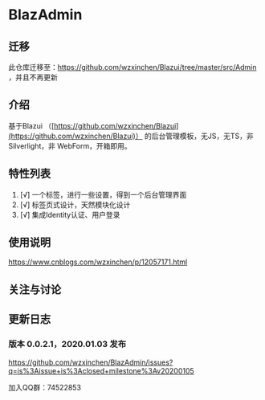 # BlazAdmin

## 迁移
此仓库迁移至：https://github.com/wzxinchen/Blazui/tree/master/src/Admin ，并且不再更新

## 介绍
基于Blazui （[https://github.com/wzxinchen/Blazui](https://github.com/wzxinchen/Blazui)） 的后台管理模板，无JS，无TS，非 Silverlight，非 WebForm，开箱即用。 

## 特性列表

1.  [√] 一个标签，进行一些设置，得到一个后台管理界面 
2.  [√] 标签页式设计，天然模块化设计 
3.  [√] 集成Identity认证、用户登录 

## 使用说明

https://www.cnblogs.com/wzxinchen/p/12057171.html

## 关注与讨论

## 更新日志

### 版本 0.0.2.1，2020.01.03 发布
https://github.com/wzxinchen/BlazAdmin/issues?q=is%3Aissue+is%3Aclosed+milestone%3Av20200105

加入QQ群：74522853

[5]: http://static.zybuluo.com/wzxinchen/gdblemd4hqpdzcq30mrmfiln/image.png
  [6]: http://static.zybuluo.com/wzxinchen/0hx1fjfwb83wvtsm711kxn3f/image.png
  [7]: http://static.zybuluo.com/wzxinchen/wofx18gqb3mogtn7m16kelgz/image.png
  [8]: http://static.zybuluo.com/wzxinchen/un5ci7s8ed9qqa3al2sk3egs/image.png
  [9]: http://static.zybuluo.com/wzxinchen/g69x0f81e009zychu6nsyhol/image.png
  [10]: http://static.zybuluo.com/wzxinchen/ht551s84uhx6cae92vwv0rpx/image.png
  [11]: http://static.zybuluo.com/wzxinchen/c5qzc8jj9e0ds06z7zct1yd9/image.png
  [12]: http://static.zybuluo.com/wzxinchen/r2svafomyl8t2syxv45w7jj2/image.png
